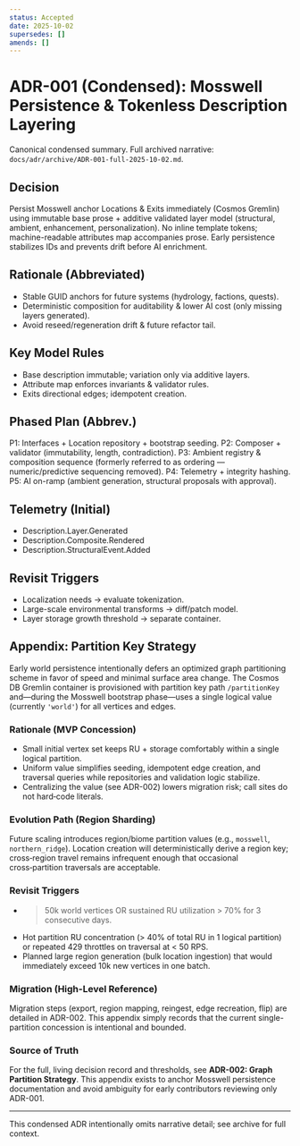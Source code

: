 ```yaml
---
status: Accepted
date: 2025-10-02
supersedes: []
amends: []
---
```


# ADR-001 (Condensed): Mosswell Persistence & Tokenless Description Layering

Canonical condensed summary. Full archived narrative: `docs/adr/archive/ADR-001-full-2025-10-02.md`.

## Decision

Persist Mosswell anchor Locations & Exits immediately (Cosmos Gremlin) using immutable base prose + additive validated layer model (structural, ambient, enhancement, personalization). No inline template tokens; machine-readable attributes map accompanies prose. Early persistence stabilizes IDs and prevents drift before AI enrichment.

## Rationale (Abbreviated)

- Stable GUID anchors for future systems (hydrology, factions, quests).
- Deterministic composition for auditability & lower AI cost (only missing layers generated).
- Avoid reseed/regeneration drift & future refactor tail.

## Key Model Rules

- Base description immutable; variation only via additive layers.
- Attribute map enforces invariants & validator rules.
- Exits directional edges; idempotent creation.

## Phased Plan (Abbrev.)

P1: Interfaces + Location repository + bootstrap seeding.
P2: Composer + validator (immutability, length, contradiction).
P3: Ambient registry & composition sequence (formerly referred to as ordering — numeric/predictive sequencing removed).
P4: Telemetry + integrity hashing.
P5: AI on-ramp (ambient generation, structural proposals with approval).

## Telemetry (Initial)

- Description.Layer.Generated
- Description.Composite.Rendered
- Description.StructuralEvent.Added

## Revisit Triggers

- Localization needs → evaluate tokenization.
- Large-scale environmental transforms → diff/patch model.
- Layer storage growth threshold → separate container.

## Appendix: Partition Key Strategy

Early world persistence intentionally defers an optimized graph partitioning scheme in favor of speed and minimal surface area change. The Cosmos DB Gremlin container is provisioned with partition key path `/partitionKey` and—during the Mosswell bootstrap phase—uses a single logical value (currently `'world'`) for all vertices and edges.

### Rationale (MVP Concession)

- Small initial vertex set keeps RU + storage comfortably within a single logical partition.
- Uniform value simplifies seeding, idempotent edge creation, and traversal queries while repositories and validation logic stabilize.
- Centralizing the value (see ADR-002) lowers migration risk; call sites do not hard‑code literals.

### Evolution Path (Region Sharding)

Future scaling introduces region/biome partition values (e.g., `mosswell`, `northern_ridge`). Location creation will deterministically derive a region key; cross‑region travel remains infrequent enough that occasional cross‑partition traversals are acceptable.

### Revisit Triggers

- > 50k world vertices OR sustained RU utilization > 70% for 3 consecutive days.
- Hot partition RU concentration (> 40% of total RU in 1 logical partition) or repeated 429 throttles on traversal at < 50 RPS.
- Planned large region generation (bulk location ingestion) that would immediately exceed 10k new vertices in one batch.

### Migration (High-Level Reference)

Migration steps (export, region mapping, reingest, edge recreation, flip) are detailed in ADR-002. This appendix simply records that the current single-partition concession is intentional and bounded.

### Source of Truth

For the full, living decision record and thresholds, see **ADR-002: Graph Partition Strategy**. This appendix exists to anchor Mosswell persistence documentation and avoid ambiguity for early contributors reviewing only ADR-001.

---

This condensed ADR intentionally omits narrative detail; see archive for full context.
